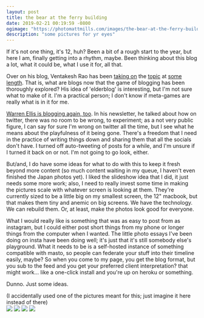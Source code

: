 ```yaml
---
layout: post
title: the bear at the ferry building
date: 2019-02-21 00:19:59 -0800
ogimage: "https://photomattmills.com/images/the-bear-at-the-ferry-building/0005.jpg"
description: "some pictures for yr eyes"
---
```


If it's not one thing, it's 12, huh? Been a bit of a rough start to the year, but here I am, finally getting into a rhythm, maybe. Been thinking about this blog a lot, what it could be, what I use it for, all that.

Over on his blog, Ventakesh Rao has been [taking on](https://www.ribbonfarm.com/2019/01/31/elderblog-sutra-1/) the [topic](https://www.ribbonfarm.com/2019/02/05/elderblog-sutra-2/) at [some length](https://www.ribbonfarm.com/2019/02/11/elderblog-sutra-3/). That is, what are blogs now that the game of blogging has been thoroughly explored? His idea of 'elderblog' is interesting, but I'm not sure what to make of it. I'm a practical person; I don't know if meta-games are really what is in it for me.

[Warren Ellis is blogging again, too](http://warrenellis.ltd/). In his newsletter, he talked about how on twitter, there was no room to be wrong, to experiment; as a not very public figure, I can say for sure I'm wrong on twitter all the time, but I see what he means about the playfulness of it being gone. There's a freedom that I need in the practice of writing things down and sharing them that all the socials don't have. I turned off auto-tweeting of posts for a while, and I'm unsure if I turned it back on or not. I'm not going to go look, either.

But/and, I do have some ideas for what to do with this to keep it fresh beyond more content (so much content waiting in my queue, I haven't even finished the Japan photos yet). I liked the slideshow idea that I did, it just needs some more work; also, I need to really invest some time in making the pictures scale with whatever screen is looking at them. They're currently sized to be a little big on my smallest screen, the 12" macbook, but that makes them tiny and anemic on big screens. We have the technology. We can rebuild them. Or, at least, make the photos look good for everyone.

What I would really like is something that was as easy to post from as instagram, but I could either post short things from my phone or longer things from the computer when I wanted. The little photo essays I've been doing on insta have been doing well; it's just that it's still somebody else's playground. What it needs to be is a self-hosted instance of something compatible with masto, so people can federate your stuff into their timeline easily, maybe? So when you come to my page, you get the blog format, but you sub to the feed and you get your preferred client interpretation? that might work... like a one-click install and you're up on heroku or something.

Dunno. Just some ideas. 

(I accidentally used one of the pictures meant for this; just imagine it here instead of there)
<span style="display:block;" class="center">
<span class="caption"></span>
![](https://photomattmills.com/images/the-bear-at-the-ferry-building/0002.jpg)
<span class="caption"></span>
![](https://photomattmills.com/images/the-bear-at-the-ferry-building/0003.jpg)
<span class="caption"></span>
![](https://photomattmills.com/images/the-bear-at-the-ferry-building/0004.jpg)
<span class="caption"></span>
![](https://photomattmills.com/images/the-bear-at-the-ferry-building/0005.jpg)
<span class="caption"></span>
</span>
